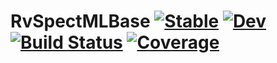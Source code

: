 # RvSpectMLBase [![Stable](https://img.shields.io/badge/docs-stable-blue.svg)](https://RvSpectML.github.io/RvSpectMLBase.jl/stable) [![Dev](https://img.shields.io/badge/docs-dev-blue.svg)](https://RvSpectML.github.io/RvSpectMLBase.jl/dev) [![Build Status](https://github.com/RvSpectML/RvSpectMLBase.jl/workflows/CI/badge.svg)](https://github.com/RvSpectML/RvSpectMLBase.jl/actions) [![Coverage](https://codecov.io/gh/RvSpectML/RvSpectMLBase.jl/branch/master/graph/badge.svg)](https://codecov.io/gh/RvSpectML/RvSpectMLBase.jl)
